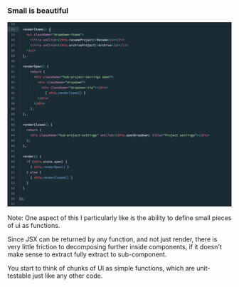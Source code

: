 ### Small is beautiful
<a href="subl://open?url=file:///Users/vim/code/sketches/wdcnz-2015-react-tips-and-tricks/code-samples/03-small-is-beautiful.js">![small-is-beautiful](../../images/small-is-beautiful.png)<!-- .element: width="800" --></a>

Note:
One aspect of this I particularly like is the ability to define small pieces of ui as functions. 

Since JSX can be returned by any function, and not just render, there is very little friction to decomposing further inside components, if it doesn't make sense to extract fully extract to sub-component.

You start to think of chunks of UI as simple functions, which are unit-testable just like any other code.

